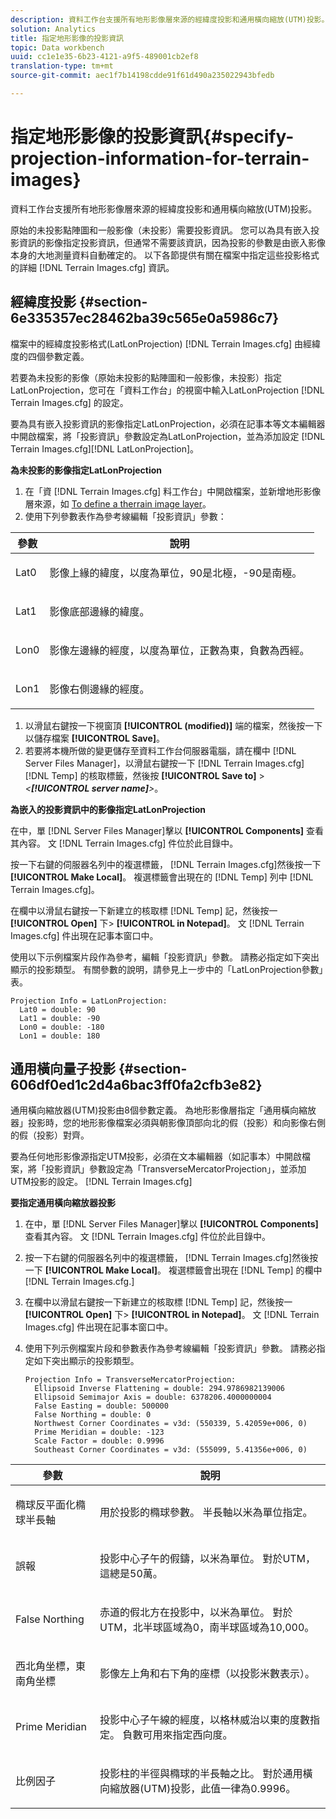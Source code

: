 ```yaml
---
description: 資料工作台支援所有地形影像層來源的經緯度投影和通用橫向縮放(UTM)投影。
solution: Analytics
title: 指定地形影像的投影資訊
topic: Data workbench
uuid: cc1e1e35-6b23-4121-a9f5-489001cb2ef8
translation-type: tm+mt
source-git-commit: aec1f7b14198cdde91f61d490a235022943bfedb

---
```



# 指定地形影像的投影資訊{#specify-projection-information-for-terrain-images}

資料工作台支援所有地形影像層來源的經緯度投影和通用橫向縮放(UTM)投影。

原始的未投影點陣圖和一般影像（未投影）需要投影資訊。 您可以為具有嵌入投影資訊的影像指定投影資訊，但通常不需要該資訊，因為投影的參數是由嵌入影像本身的大地測量資料自動確定的。 以下各節提供有關在檔案中指定這些投影格式的詳細 [!DNL Terrain Images.cfg] 資訊。

## 經緯度投影 {#section-6e335357ec28462ba39c565e0a5986c7}

檔案中的經緯度投影格式(LatLonProjection) [!DNL Terrain Images.cfg] 由經緯度的四個參數定義。

若要為未投影的影像（原始未投影的點陣圖和一般影像，未投影）指定LatLonProjection，您可在「資料工作台」的視窗中輸入LatLonProjection [!DNL Terrain Images.cfg] 的設定。

要為具有嵌入投影資訊的影像指定LatLonProjection，必須在記事本等文本編輯器中開啟檔案，將「投影資訊」參數設定為LatLonProjection，並為添加設定 [!DNL Terrain Images.cfg][!DNL LatLonProjection]。

**為未投影的影像指定LatLonProjection**

1. 在「資 [!DNL Terrain Images.cfg] 料工作台」中開啟檔案，並新增地形影像層來源，如 [To define a therrain image layer](../../../../home/c-get-started/c-im-layers/c-ter-img-layers/c-ter-img-layers.md#concept-f4b3a20969354ca38955e3fd5beb0f4f)。
1. 使用下列參數表作為參考線編輯「投影資訊」參數：

<table id="table_32F6EADB2DA34592ABD6FFAC9E00BB27"> 
 <thead> 
  <tr> 
   <th colname="col1" class="entry"> 參數 </th> 
   <th colname="col2" class="entry"> 說明 </th> 
  </tr>
 </thead>
 <tbody> 
  <tr> 
   <td colname="col1"> <p>Lat0 </p> </td> 
   <td colname="col2"> <p>影像上緣的緯度，以度為單位，90是北極，-90是南極。 </p> </td> 
  </tr> 
  <tr> 
   <td colname="col1"> <p>Lat1 </p> </td> 
   <td colname="col2"> <p>影像底部邊緣的緯度。 </p> </td> 
  </tr> 
  <tr> 
   <td colname="col1"> <p>Lon0 </p> </td> 
   <td colname="col2"> <p>影像左邊緣的經度，以度為單位，正數為東，負數為西經。 </p> </td> 
  </tr> 
  <tr> 
   <td colname="col1"> <p>Lon1 </p> </td> 
   <td colname="col2"> <p>影像右側邊緣的經度。 </p> </td> 
  </tr> 
 </tbody> 
</table>

1. 以滑鼠右鍵按一下視窗頂 **[!UICONTROL (modified)]** 端的檔案，然後按一下以儲存檔案 **[!UICONTROL Save]**。
1. 若要將本機所做的變更儲存至資料工作台伺服器電腦，請在欄中 [!DNL Server Files Manager]，以滑鼠右鍵按一下 [!DNL Terrain Images.cfg][!DNL Temp] 的核取標籤，然後按 **[!UICONTROL Save to]** > *&lt;**[!UICONTROL server name]**>*。

**為嵌入的投影資訊中的影像指定LatLonProjection**

在中，單 [!DNL Server Files Manager]擊以 **[!UICONTROL Components]** 查看其內容。 文 [!DNL Terrain Images.cfg] 件位於此目錄中。

按一下右鍵的伺服器名列中的複選標籤， [!DNL Terrain Images.cfg]然後按一下 **[!UICONTROL Make Local]**。 複選標籤會出現在的 [!DNL Temp] 列中 [!DNL Terrain Images.cfg]。

在欄中以滑鼠右鍵按一下新建立的核取標 [!DNL Temp] 記，然後按一 **[!UICONTROL Open]** 下> **[!UICONTROL in Notepad]**。 文 [!DNL Terrain Images.cfg] 件出現在記事本窗口中。

使用以下示例檔案片段作為參考，編輯「投影資訊」參數。 請務必指定如下突出顯示的投影類型。 有關參數的說明，請參見上一步中的「LatLonProjection參數」表。

```
Projection Info = LatLonProjection:
  Lat0 = double: 90
  Lat1 = double: -90
  Lon0 = double: -180
  Lon1 = double: 180
```

## 通用橫向量子投影 {#section-606df0ed1c2d4a6bac3ff0fa2cfb3e82}

通用橫向縮放器(UTM)投影由8個參數定義。 為地形影像層指定「通用橫向縮放器」投影時，您的地形影像檔案必須與朝影像頂部向北的假（投影）和向影像右側的假（投影）對齊。

要為任何地形影像源指定UTM投影，必須在文本編輯器（如記事本）中開啟檔案，將「投影資訊」參數設定為「TransverseMercatorProjection」，並添加UTM投影的設定。 [!DNL Terrain Images.cfg]

**要指定通用橫向縮放器投影**

1. 在中，單 [!DNL Server Files Manager]擊以 **[!UICONTROL Components]** 查看其內容。 文 [!DNL Terrain Images.cfg] 件位於此目錄中。
1. 按一下右鍵的伺服器名列中的複選標籤， [!DNL Terrain Images.cfg]然後按一下 **[!UICONTROL Make Local]**。 複選標籤會出現在 [!DNL Temp] 的欄中 [!DNL Terrain Images.cfg.]
1. 在欄中以滑鼠右鍵按一下新建立的核取標 [!DNL Temp] 記，然後按一 **[!UICONTROL Open]** 下> **[!UICONTROL in Notepad]**。 文 [!DNL Terrain Images.cfg] 件出現在記事本窗口中。
1. 使用下列示例檔案片段和參數表作為參考線編輯「投影資訊」參數。 請務必指定如下突出顯示的投影類型。

   ```
   Projection Info = TransverseMercatorProjection:
     Ellipsoid Inverse Flattening = double: 294.9786982139006
     Ellipsoid Semimajor Axis = double: 6378206.4000000004
     False Easting = double: 500000
     False Northing = double: 0
     Northwest Corner Coordinates = v3d: (550339, 5.42059e+006, 0)
     Prime Meridian = double: -123
     Scale Factor = double: 0.9996
     Southeast Corner Coordinates = v3d: (555099, 5.41356e+006, 0)
   ```

<table id="table_71AEEAE808B9436B9846987A54D5D1D2"> 
 <thead> 
  <tr> 
   <th colname="col1" class="entry"> 參數 </th> 
   <th colname="col2" class="entry"> 說明 </th> 
  </tr>
 </thead>
 <tbody> 
  <tr> 
   <td colname="col1"> <p>橢球反平面化橢球半長軸 </p> </td> 
   <td colname="col2"> <p>用於投影的橢球參數。 半長軸以米為單位指定。 </p> </td> 
  </tr> 
  <tr> 
   <td colname="col1"> <p>誤報 </p> </td> 
   <td colname="col2"> <p>投影中心子午的假鑄，以米為單位。 對於UTM，這總是50萬。 </p> </td> 
  </tr> 
  <tr> 
   <td colname="col1"> <p>False Northing </p> </td> 
   <td colname="col2"> <p>赤道的假北方在投影中，以米為單位。 對於UTM，北半球區域為0，南半球區域為10,000。 </p> </td> 
  </tr> 
  <tr> 
   <td colname="col1"> <p>西北角坐標，東南角坐標 </p> </td> 
   <td colname="col2"> <p>影像左上角和右下角的座標（以投影米數表示）。 </p> </td> 
  </tr> 
  <tr> 
   <td colname="col1"> <p>Prime Meridian </p> </td> 
   <td colname="col2"> <p>投影中心子午線的經度，以格林威治以東的度數指定。 負數可用來指定西向度。 </p> </td> 
  </tr> 
  <tr> 
   <td colname="col1"> <p>比例因子 </p> </td> 
   <td colname="col2"> <p>投影柱的半徑與橢球的半長軸之比。 對於通用橫向縮放器(UTM)投影，此值一律為0.9996。 </p> </td> 
  </tr> 
 </tbody> 
</table>

